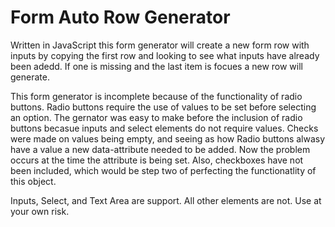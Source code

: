 # Form Auto Row Generator
Written in JavaScript this form generator will create a new form row with inputs by copying the first row and looking to see what inputs have already been adedd. If one is missing and the last item is focues a new row will generate. 

This form generator is incomplete because of the functionality of radio buttons. Radio buttons require the use of values to be set before selecting an option. The gernator was easy to make before the inclusion of radio buttons becasue inputs and select elements do not require values. Checks were made on values being empty, and seeing as how Radio buttons alwasy have a value a new data-attribute needed to be added. Now the problem occurs at the time the attribute is being set. Also, checkboxes have not been included, which would be step two of perfecting the functionatlity of this object. 

Inputs, Select, and Text Area are support. All other elements are not. Use at your own risk. 
